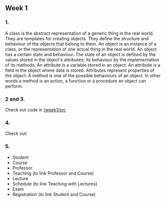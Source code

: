 ## Week 1

### 1.
A class is the abstract representation of a generic thing in the real world.
They are templates for creating objects. They define the structure and behaviour of the objects that belong to them.
An object is an instance of a class, or the representation of one actual thing in the real world.
An object has a certain state and behaviour. 
The state of an object is defined by the values stored in the object's attributes; its behaviour by the implementation of its methods.
An attribute is a variable stored in an object. An attribute is a field in the object where data is stored.
Attributes represent properties of the object.
A method is one of the possible behaviours of an object.
In other words a method is an action, a function or a procedure an object can perform.

### 2 and 3.
Check out code in [/week1/src](https://github.com/egcmi/OTM1617/tree/master/week1/src)

### 4.
Check out:

### 5.
 - Student
 - Course
 - Professor
 - Teaching (to link Professor and Course)
 - Lecture
 - Schedule (to link Teaching with Lectures)
 - Exam
 - Registration (to link Student and Course)

